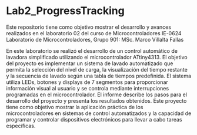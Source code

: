 # Lab2_ProgressTracking
Este repositorio tiene como objetivo mostrar el desarrollo y avances realizados en el laboratorio 02 del curso de Microcontroladores IE-0624 Laboratorio de Microcontroladores, Grupo 901: MSc. Marco Villalta Fallas 

En este laboratorio se realizó el desarrollo de un control automático de lavadora simplificado utilizando el microcontrolador ATtiny4313. El objetivo del proyecto es implementar un sistema de lavado automatizado que permita la selección del nivel de carga, la visualización del tiempo restante y la secuencia de lavado según una tabla de tiempos predefinida. El sistema utiliza LEDs, botones y displays de 7 segmentos para proporcionar información visual al usuario y se controla mediante interrupciones programadas en el microcontrolador. El informe describe los pasos para el desarrollo del proyecto y presenta los resultados obtenidos. Este proyecto tiene como objetivo mostrar la aplicación práctica de los microcontroladores en sistemas de control automatizados y la capacidad de programar y controlar dispositivos electrónicos para llevar a cabo tareas específicas.
